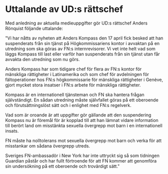 # Uttalande av UD:s rättschef

Med anledning av aktuella medieuppgifter gör UD:s rättschef Anders Rönquist följande uttalande:

"Vi har nåtts av nyheten att Anders Kompass den 17 april fick besked att han suspenderats från sin tjänst på Högkommissariens kontor i avvaktan på en utredning som ska göras av FN:s internrevisorer. Vi vet inte helt vad som läggs Kompass till last eller varför han suspenderats från sin tjänst utan får avvakta den utredning som nu görs.

Anders Kompass har som tidigare chef för flera av FN:s kontor för mänskliga rättigheter i Latinamerika och som chef för avdelningen för fältoperationer hos FN:s högkommissarie för mänskliga rättigheter i Genève, gjort mycket stora insatser i FN:s arbete för mänskliga rättigheter.

Kompass är en internationell tjänsteman och FN ska hantera frågan självständigt. En sådan utredning måste självfallet göras på ett oberoende och förutsättningslöst sätt och i enlighet med FN:s regelverk.

Vad som är oroande är att uppgifter gör gällande att den suspendering Kompass nu är föremål för är kopplad till att han lämnat vidare information till berört land om misstänkta sexuella övergrepp mot barn i en internationell insats.

FN måste ha nolltolerans mot sexuella övergrepp mot barn och verka för att misstankar om sådana övergrepp utreds.

Sveriges FN-ambassadör i New York har inte uttryckt sig så som tidningen Guardian påstår och har fullt förtroende för att FN kommer att genomföra sin undersökning på ett oberoende och trovärdigt sätt."
